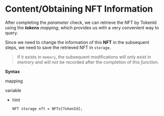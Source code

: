 # Content/Obtaining NFT Information

After completing the *parameter* check, we can retrieve the NFT by TokenId using the ***tokens*** *mapping*, which provides us with a very convenient way to query.

Since we need to change the information of this **NFT** in the subsequent steps, we need to save the retrieved NFT in `storage`.

> If it exists in `memory`, the subsequent modifications will only exist in *memory* and will not be recorded after the completion of this *function*.
> 

**Syntax**

mapping

variable

- hint
    
    ```solidity
    NFT storage nft = NFTs[TokenId];
    ```
    
